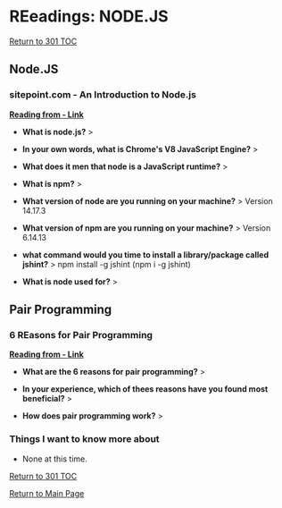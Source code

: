 # REeadings: NODE.JS

[Return to 301 TOC](301TOC.md)

## Node.JS

### sitepoint.com - An Introduction to Node.js

**[Reading from - Link](https://www.sitepoint.com/an-introduction-to-node-js/)**

- **What is node.js?** >

- **In your own words, what is Chrome's V8 JavaScript Engine?** >

- **What does it men that node is a JavaScript runtime?** >

- **What is npm?** >

- **What version of node are you running on your machine?** > Version 14.17.3

- **What version of npm are you running on your machine?** > Version 6.14.13

- **what command would you time to install a library/package called jshint?** > npm install -g jshint (npm i -g jshint)

- **What is node used for?** >

## Pair Programming

### 6 REasons for Pair Programming

**[Reading from - Link](https://www.codefellows.org/blog/6-reasons-for-pair-programming//)**

- **What are the 6 reasons for pair programming?** >

- **In your experience, which of thees reasons have you found most beneficial?** >

- **How does pair programming work?** >

### Things I want to know more about

- None at this time.

[Return to 301 TOC](301TOC.md)

[Return to Main Page](../README.md)
